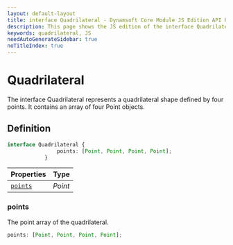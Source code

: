 ```yaml
---
layout: default-layout
title: interface Quadrilateral - Dynamsoft Core Module JS Edition API Reference
description: This page shows the JS edition of the interface Quadrilateral in Dynamsoft Core Module.
keywords: quadrilateral, JS
needAutoGenerateSidebar: true
noTitleIndex: true
---
```


# Quadrilateral

The interface Quadrilateral represents a quadrilateral shape defined by four points. It contains an array of four Point objects.

## Definition

```typescript
interface Quadrilateral {
                points: [Point, Point, Point, Point];
            }
```


  
| Properties | Type |
|---------- | ---- |
| [`points`](#points) | *Point* |


### points

The point array of the quadrilateral.

```typescript
points: [Point, Point, Point, Point];
```